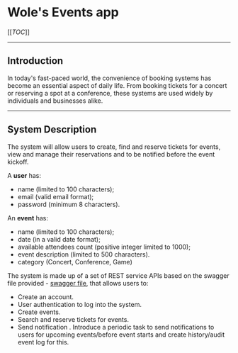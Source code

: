 # Wole's Events app

[[_TOC_]]

---

## Introduction

In today's fast-paced world, the convenience of booking systems has become an essential aspect of daily life. From booking tickets for a concert or reserving a spot at a conference, these systems are used widely by individuals and businesses alike.

---

## System Description

The system will allow users to create, find and reserve tickets for events, view and manage their reservations and to be notified before the event kickoff.

A **user** has:
- name (limited to 100 characters);
- email (valid email format);
- password (minimum 8 characters).

An **event** has:
- name (limited to 100 characters);
- date (in a valid date format);
- available attendees count (positive integer limited to 1000);
- event description (limited to 500 characters).
- category (Concert, Conference, Game)

The system is made up of a set of REST service APIs based on the swagger file provided - [swagger file](events-app-contract/src/main/resources/static/events-app-swagger.yml), that allows users to:

- Create an account.
- User authentication to log into the system.
- Create events.
- Search and reserve tickets for events.
- Send notification . Introduce a periodic task to send notifications to users for upcoming events/before event starts and create history/audit event log for this.


